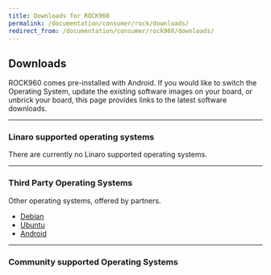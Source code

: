 ```yaml
---
title: Downloads for ROCK960
permalink: /documentation/consumer/rock/downloads/
redirect_from: /documentation/consumer/rock960/downloads/
---
```


## Downloads

ROCK960 comes pre-installed with Android. If you would like to switch the Operating System, update the existing software images on your board, or unbrick your board, this page provides links to the latest software downloads.

***

### Linaro supported operating systems

There are currently no Linaro supported operating systems.

***

### Third Party Operating Systems

Other operating systems, offered by partners.

- [Debian](debian.md)
- [Ubuntu](ubuntu.md)
- [Android](https://source.android.com/setup/)

***

### Community supported Operating Systems
